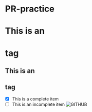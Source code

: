 # PR-practice
# This is an <h1> tag
## This is an <h2> tag
- [x] This is a complete item
- [ ] This is an incomplete item
![GITHUB]( 圖片網址 "圖片名稱")
